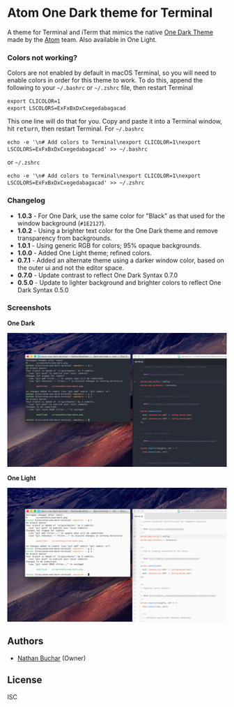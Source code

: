 # Atom One Dark theme for Terminal

A theme for Terminal and iTerm that mimics the native [One Dark Theme](https://atom.io/themes/one-dark-syntax) made by the [Atom](http://atom.io) team. Also available in One Light.


### Colors not working?

Colors are not enabled by default in macOS Terminal, so you will need to enable colors in order for this theme to work. To do this, append the following to your `~/.bashrc` or `~/.zshrc` file, then restart Terminal
```
export CLICOLOR=1
export LSCOLORS=ExFxBxDxCxegedabagacad
```

This one line will do that for you. Copy and paste it into a Terminal window, hit <kbd>return</kbd>, then restart Terminal. For `~/.bashrc`
```
echo -e '\n# Add colors to Terminal\nexport CLICOLOR=1\nexport LSCOLORS=ExFxBxDxCxegedabagacad' >> ~/.bashrc
```
or `~/.zshrc`
```
echo -e '\n# Add colors to Terminal\nexport CLICOLOR=1\nexport LSCOLORS=ExFxBxDxCxegedabagacad' >> ~/.zshrc
```

### Changelog
- **1.0.3** - For One Dark, use the same color for "Black" as that used for the window background (`#1E2127`).
- **1.0.2** - Using a brighter text color for the One Dark theme and remove transparency from backgrounds.
- **1.0.1** - Using generic RGB for colors; 95% opaque backgrounds.
- **1.0.0** - Added One Light theme; refined colors.
- **0.7.1** - Added an alternate theme using a darker window color, based on the outer ui and not the editor space.
- **0.7.0** - Update contrast to reflect One Dark Syntax 0.7.0
- **0.5.0** - Update to lighter background and brighter colors to reflect One Dark Syntax 0.5.0



### Screenshots

**One Dark**

![Screenshot](./screenshots/one-dark.png)

**One Light**

![Screenshot](./screenshots/one-light.png)



## Authors
* [Nathan Buchar](mailto:hello@nathanbuchar.com) (Owner)



## License
ISC
